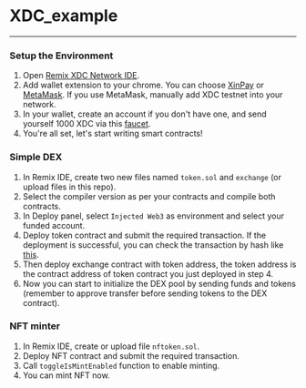 # XDC_example
---
### Setup the Environment
1. Open [Remix XDC Network IDE](https://remix.xinfin.network).
2. Add wallet extension to your chrome. You can choose [XinPay](https://chrome.google.com/webstore/detail/xdcpay/bocpokimicclpaiekenaeelehdjllofo) or [MetaMask](https://chrome.google.com/webstore/detail/metamask/nkbihfbeogaeaoehlefnkodbefgpgknn). If you use MetaMask, manually add XDC testnet into your network.
3. In your wallet, create an account if you don't have one, and send yourself 1000 XDC via this [faucet](https://faucet.apothem.network/).
4. You're all set, let's start writing smart contracts!

### Simple DEX
1. In Remix IDE, create two new files named `token.sol` and `exchange` (or upload files in this repo).
2. Select the compiler version as per your contracts and compile both contracts.
3. In Deploy panel, select `Injected Web3` as environment and select your funded account. 
4. Deploy token contract and submit the required transaction. If the deployment is successful, you can check the transaction by hash like [this](https://explorer.apothem.network/txs/0x9e1f103f5b08e30041ca5a4cb15eb5c5c0dbe21eafed217697915b36dcf3148a).
5. Then deploy exchange contract with token address, the token address is the contract address of token contract you just deployed in step 4.
6. Now you can start to initialize the DEX pool by sending funds and tokens (remember to approve transfer before sending tokens to the DEX contract).

### NFT minter
1. In Remix IDE, create or upload file `nftoken.sol`.
2. Deploy NFT contract and submit the required transaction. 
3. Call `toggleIsMintEnabled` function to enable minting.
4. You can mint NFT now.
